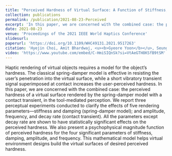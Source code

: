 ```yaml
---
title: "Perceived Hardness of Virtual Surface: A Function of Stiffness, Damping, and Contact Transient"
collection: publications
permalink: /publication/2021-08-23-Perceived
excerpt: 'In this paper, we are concerned with the combined case: the perceived hardness of a virtual surface rendered by the spring-damper model with a contact transient, in the tool-mediated perception.'
date: 2021-08-23
venue: 'Proceedings of the 2021 IEEE World Haptics Conference'
slidesurl: 
paperurl: 'https://doi.org/10.1109/WHC49131.2021.9517263'
citation: 'Hyejin Choi, Amit Bhardwaj, <u><b>Gyeore Yoon</b></u>, Seungmoon Choi'
video: 'https://www.youtube.com/embed/C-HmiSIQnSk?si=VtAeGTH8KSfB9tSM'
---
```


Haptic rendering of virtual objects requires a model for the object’s hardness. The classical spring-damper model is effective in resisting the user’s penetration into the virtual surface, while a short vibratory transient signal superimposed at contact increases the user-perceived hardness. In this paper, we are concerned with the combined case: the perceived hardness of a virtual surface rendered by the spring-damper model with a contact transient, in the tool-mediated perception. We report three perceptual experiments conducted to clarify the effects of five rendering parameters—stiffness and damping (spring-damper model); and amplitude, frequency, and decay rate (contact transient). All the parameters except decay rate are shown to have statistically significant effects on the perceived hardness. We also present a psychophysical magnitude function of perceived hardness for the four significant parameters of stiffness, damping, amplitude, and frequency. This mathematical model helps virtual environment designs build the virtual surfaces of desired perceived hardness.
